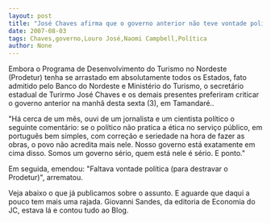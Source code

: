 ```yaml
---
layout: post
title: "José Chaves afirma que o governo anterior não teve vontade política para destravar o Prodetur "
date: 2007-08-03
tags: Chaves,governo,Louro José,Naomi Campbell,Política
author: None
---
```

Embora o Programa de Desenvolvimento do Turismo no Nordeste (Prodetur) tenha se arrastado em absolutamente todos os Estados, fato admitido pelo Banco do Nordeste e Minist&eacute;rio do Turismo, o secret&aacute;rio estadual de Turirmo Jos&eacute; Chaves e os demais presentes preferiram criticar o governo anterior na manh&acirc; desta sexta (3), em Tamandar&eacute;.. 

&quot;H&aacute; cerca de um m&ecirc;s, ouvi de um jornalista e um cientista pol&iacute;tico o seguinte coment&aacute;rio: se o pol&iacute;tico n&atilde;o pratica a &eacute;tica no servi&ccedil;o p&uacute;blico, em portugu&ecirc;s bem simples, com corre&ccedil;&atilde;o e seriedade na hora de fazer as obras, o povo n&atilde;o acredita mais nele. Nosso governo est&aacute; exatamente em cima disso. Somos um governo s&eacute;rio, quem est&aacute; nele &eacute; s&eacute;rio. E ponto.&quot; 

Em seguida, emendou: &quot;Faltava vontade pol&iacute;tica (para destravar o Prodetur)&quot;, arrematou. 

Veja abaixo o que j&aacute; publicamos sobre o assunto. E aguarde que daqui a pouco tem mais uma rajada. Giovanni Sandes, da editoria de Economia do JC, estava l&aacute; e contou tudo ao Blog. 